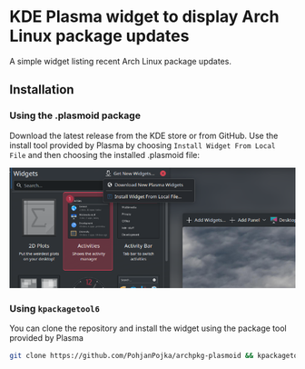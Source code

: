 # KDE Plasma widget to display Arch Linux package updates

A simple widget listing recent Arch Linux package updates.

## Installation

### Using the .plasmoid package

Download the latest release from the KDE store or from GitHub. Use the install tool provided by Plasma by choosing 
`Install Widget From Local File` and then choosing the installed .plasmoid file:

![alt text](https://github.com/PohjanPojka/archpkg-plasmoid/blob/main/images/installwidget.png?raw=true)

### Using `kpackagetool6`

You can clone the repository and install the widget using the package tool provided by Plasma

``` bash
git clone https://github.com/PohjanPojka/archpkg-plasmoid && kpackagetool6 -i ./archpkg-plasmoid/package
```
